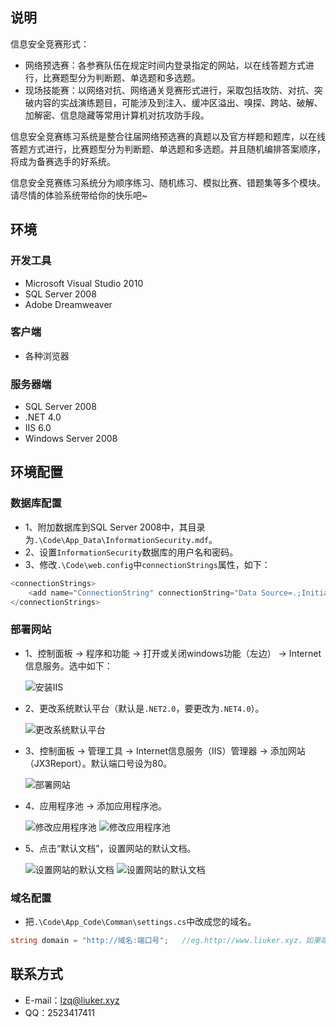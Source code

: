 说明
----

信息安全竞赛形式：
  * 网络预选赛：各参赛队伍在规定时间内登录指定的网站，以在线答题方式进行，比赛题型分为判断题、单选题和多选题。
  * 现场技能赛：以网络对抗、网络通关竞赛形式进行，采取包括攻防、对抗、突破内容的实战演练题目，可能涉及到注入、缓冲区溢出、嗅探、跨站、破解、加解密、信息隐藏等常用计算机对抗攻防手段。
 
信息安全竞赛练习系统是整合往届网络预选赛的真题以及官方样题和题库，以在线答题方式进行，比赛题型分为判断题、单选题和多选题。并且随机编排答案顺序，将成为备赛选手的好系统。
 
信息安全竞赛练习系统分为顺序练习、随机练习、模拟比赛、错题集等多个模块。请尽情的体验系统带给你的快乐吧~

环境
----

### 开发工具
  * Microsoft Visual Studio 2010
  * SQL Server 2008  
  * Adobe Dreamweaver

### 客户端
  * 各种浏览器
  
### 服务器端
  * SQL Server 2008
  * .NET 4.0
  * IIS 6.0
  * Windows Server 2008

环境配置
--------

### 数据库配置
  * 1、附加数据库到SQL Server 2008中，其目录为`.\Code\App_Data\InformationSecurity.mdf`。
  * 2、设置`InformationSecurity`数据库的用户名和密码。
  * 3、修改`.\Code\web.config`中`connectionStrings`属性，如下：

```C#
<connectionStrings>
	<add name="ConnectionString" connectionString="Data Source=.;Initial Catalog=InformationSecurity;Persist Security Info=True;User ID=数据库用户名;Password=数据库密码" providerName="System.Data.SqlClient" />
</connectionStrings>
```

### 部署网站
  * 1、控制面板 -> 程序和功能 -> 打开或关闭windows功能（左边） -> Internet信息服务。选中如下：

    ![安装IIS](https://github.com/liuker0x007/InfoSecPracticeSystem/blob/master/README/01.png)

  * 2、更改系统默认平台（默认是`.NET2.0`，要更改为`.NET4.0`）。

    ![更改系统默认平台](https://github.com/liuker0x007/InfoSecPracticeSystem/blob/master/README/02.png)

  * 3、控制面板 -> 管理工具 -> Internet信息服务（IIS）管理器 -> 添加网站（JX3Report）。默认端口号设为80。
  
    ![部署网站](https://github.com/liuker0x007/InfoSecPracticeSystem/blob/master/README/03.png)

  * 4、应用程序池 -> 添加应用程序池。
  
    ![修改应用程序池](https://github.com/liuker0x007/InfoSecPracticeSystem/blob/master/README/04.png)
    ![修改应用程序池](https://github.com/liuker0x007/InfoSecPracticeSystem/blob/master/README/05.png)

  * 5、点击“默认文档”，设置网站的默认文档。
  
    ![设置网站的默认文档](https://github.com/liuker0x007/InfoSecPracticeSystem/blob/master/README/06.png)
    ![设置网站的默认文档](https://github.com/liuker0x007/InfoSecPracticeSystem/blob/master/README/07.png)


### 域名配置
  * 把`.\Code\App_Code\Comman\settings.cs`中改成您的域名。

```C#
string domain = "http://域名:端口号";   //eg.http://www.liuker.xyz，如果端口号是80则可以不用加端口号。
```

联系方式
--------

  * E-mail：lzq@liuker.xyz
  * QQ：2523417411
